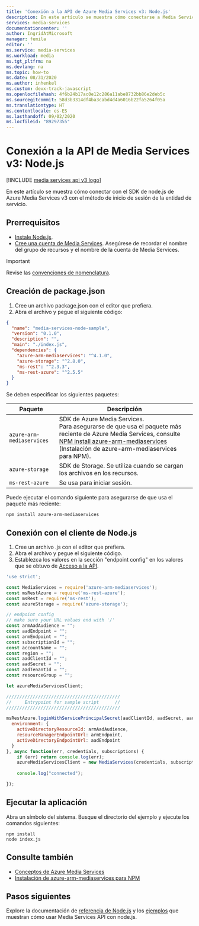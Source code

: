 ```yaml
---
title: 'Conexión a la API de Azure Media Services v3: Node.js'
description: En este artículo se muestra cómo conectarse a Media Services v3 API con Node.js.
services: media-services
documentationcenter: ''
author: IngridAtMicrosoft
manager: femila
editor: ''
ms.service: media-services
ms.workload: media
ms.tgt_pltfrm: na
ms.devlang: na
ms.topic: how-to
ms.date: 08/31/2020
ms.author: inhenkel
ms.custom: devx-track-javascript
ms.openlocfilehash: 4f6b24b17ac0e12c286a11abe8732bb86e2deb5c
ms.sourcegitcommit: 58d3b3314df4ba3cabd4d4a6016b22fa5264f05a
ms.translationtype: HT
ms.contentlocale: es-ES
ms.lasthandoff: 09/02/2020
ms.locfileid: "89297355"
---
```

# <a name="connect-to-media-services-v3-api---nodejs"></a>Conexión a la API de Media Services v3: Node.js

[!INCLUDE [media services api v3 logo](./includes/v3-hr.md)]

En este artículo se muestra cómo conectar con el SDK de node.js de Azure Media Services v3 con el método de inicio de sesión de la entidad de servicio.

## <a name="prerequisites"></a>Prerrequisitos

- [Instale Node.js](https://nodejs.org/en/download/).
- [Cree una cuenta de Media Services](./create-account-howto.md). Asegúrese de recordar el nombre del grupo de recursos y el nombre de la cuenta de Media Services.

> [!IMPORTANT]
> Revise las [convenciones de nomenclatura](media-services-apis-overview.md#naming-conventions).

## <a name="create-packagejson"></a>Creación de package.json

1. Cree un archivo package.json con el editor que prefiera.
1. Abra el archivo y pegue el siguiente código:

```json
{
  "name": "media-services-node-sample",
  "version": "0.1.0",
  "description": "",
  "main": "./index.js",
  "dependencies": {
    "azure-arm-mediaservices": "^4.1.0",
    "azure-storage": "^2.8.0",
    "ms-rest": "^2.3.3",
    "ms-rest-azure": "^2.5.5"
  }
}
```

Se deben especificar los siguientes paquetes:

|Paquete|Descripción|
|---|---|
|`azure-arm-mediaservices`|SDK de Azure Media Services. <br/>Para asegurarse de que usa el paquete más reciente de Azure Media Services, consulte [NPM install azure-arm-mediaservices](https://www.npmjs.com/package/azure-arm-mediaservices/) (Instalación de azure-arm-mediaservices para NPM).|
|`azure-storage`|SDK de Storage. Se utiliza cuando se cargan los archivos en los recursos.|
|`ms-rest-azure`| Se usa para iniciar sesión.|

Puede ejecutar el comando siguiente para asegurarse de que usa el paquete más reciente:

```
npm install azure-arm-mediaservices
```

## <a name="connect-to-nodejs-client"></a>Conexión con el cliente de Node.js

1. Cree un archivo .js con el editor que prefiera.
1. Abra el archivo y pegue el siguiente código.
1. Establezca los valores en la sección "endpoint config" en los valores que se obtuvo de [Acceso a la API](./access-api-howto.md).

```js
'use strict';

const MediaServices = require('azure-arm-mediaservices');
const msRestAzure = require('ms-rest-azure');
const msRest = require('ms-rest');
const azureStorage = require('azure-storage');

// endpoint config
// make sure your URL values end with '/'
const armAadAudience = "";
const aadEndpoint = "";
const armEndpoint = "";
const subscriptionId = "";
const accountName = "";
const region = "";
const aadClientId = "";
const aadSecret = "";
const aadTenantId = "";
const resourceGroup = "";

let azureMediaServicesClient;

///////////////////////////////////////////
//     Entrypoint for sample script      //
///////////////////////////////////////////

msRestAzure.loginWithServicePrincipalSecret(aadClientId, aadSecret, aadTenantId, {
  environment: {
    activeDirectoryResourceId: armAadAudience,
    resourceManagerEndpointUrl: armEndpoint,
    activeDirectoryEndpointUrl: aadEndpoint
  }
}, async function(err, credentials, subscriptions) {
    if (err) return console.log(err);
    azureMediaServicesClient = new MediaServices(credentials, subscriptionId, armEndpoint, { noRetryPolicy: true });
    
    console.log("connected");

});
```

## <a name="run-your-app"></a>Ejecutar la aplicación

Abra un símbolo del sistema. Busque el directorio del ejemplo y ejecute los comandos siguientes:

```
npm install 
node index.js
```

## <a name="see-also"></a>Consulte también

- [Conceptos de Azure Media Services](concepts-overview.md)
- [Instalación de azure-arm-mediaservices para NPM](https://www.npmjs.com/package/azure-arm-mediaservices/)

## <a name="next-steps"></a>Pasos siguientes

Explore la documentación de [referencia de Node.js](/javascript/api/overview/azure/mediaservices/management) y los [ejemplos](https://github.com/Azure-Samples/media-services-v3-node-tutorials) que muestran cómo usar Media Services API con node.js.
